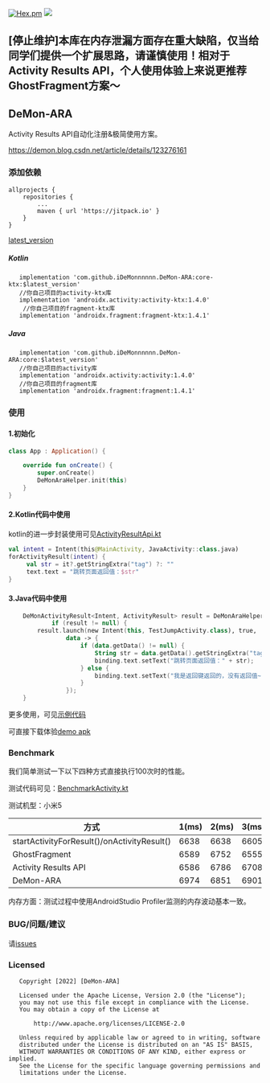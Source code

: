 [![Hex.pm](https://img.shields.io/badge/Jetpack-AndroidX-orange)]() [![](https://jitpack.io/v/iDeMonnnnnn/DeMon-ARA.svg)](https://jitpack.io/#iDeMonnnnnn/DeMon-ARA)

## [停止维护]本库在内存泄漏方面存在重大缺陷，仅当给同学们提供一个扩展思路，请谨慎使用！相对于Activity Results API，个人使用体验上来说更推荐GhostFragment方案～

## DeMon-ARA
Activity Results API自动化注册&极简使用方案。

<https://demon.blog.csdn.net/article/details/123276161>

### 添加依赖

```
allprojects {
	repositories {
		...
		maven { url 'https://jitpack.io' }
	}
}
```

[latest_version](https://github.com/iDeMonnnnnn/DeMon-ARA/releases)
##### Kotlin
```
   implementation 'com.github.iDeMonnnnnn.DeMon-ARA:core-ktx:$latest_version'
   //你自己项目的activity-ktx库
   implementation 'androidx.activity:activity-ktx:1.4.0'
    //你自己项目的fragment-ktx库
   implementation 'androidx.fragment:fragment-ktx:1.4.1'
````

##### Java
```
   implementation 'com.github.iDeMonnnnnn.DeMon-ARA:core:$latest_version'
   //你自己项目的activity库
   implementation 'androidx.activity:activity:1.4.0'
   //你自己项目的fragment库
   implementation 'androidx.fragment:fragment:1.4.1'
```

### 使用

#### 1.初始化

```kotlin
class App : Application() {

    override fun onCreate() {
        super.onCreate()
        DeMonAraHelper.init(this)
    }
}
```

#### 2.Kotlin代码中使用

kotlin的进一步封装使用可见[ActivityResultApi.kt](https://github.com/iDeMonnnnnn/DeMon-ARA/blob/main/core-ktx/src/main/java/com/demon/corektx/ActivityResultApi.kt)

```kotlin
val intent = Intent(this@MainActivity, JavaActivity::class.java)
forActivityResult(intent) {
     val str = it?.getStringExtra("tag") ?: ""
     text.text = "跳转页面返回值：$str"
}
```

#### 3.Java代码中使用

```kotlin
    DeMonActivityResult<Intent, ActivityResult> result = DeMonAraHelper.getActivityResult(JavaActivity.this);
            if (result != null) {
        result.launch(new Intent(this, TestJumpActivity.class), true,
                data -> {
                    if (data.getData() != null) {
                        String str = data.getData().getStringExtra("tag");
                        binding.text.setText("跳转页面返回值：" + str);
                    } else {
                        binding.text.setText("我是返回键返回的，没有返回值~");
                    }
                });
    }
```

更多使用，可见[示例代码](https://github.com/iDeMonnnnnn/DeMon-ARA/tree/main/app/src/main/java/com/demon/ara)

可直接下载体验[demo apk](https://github.com/iDeMonnnnnn/DeMon-ARA/raw/main/demo.apk)

### Benchmark

我们简单测试一下以下四种方式直接执行100次时的性能。

测试代码可见：[BenchmarkActivity.kt](https://github.com/iDeMonnnnnn/DeMon-ARA/blob/main/app/src/main/java/com/demon/ara/BenchmarkActivity.kt)

测试机型：小米5

|方式|1(ms)|2(ms)|3(ms)|4(ms)|5(ms)|
|--|--|--|--|--|--|
|startActivityForResult()/onActivityResult()|6638|6638|6605|6597|6687|
|GhostFragment|6589|6752|6555|6553|6572|
|Activity Results API|6586|6786|6708|6666|6604|
|DeMon-ARA|6974|6851|6901|6912|6839|

内存方面：测试过程中使用AndroidStudio Profiler监测的内存波动基本一致。

### BUG/问题/建议

请[issues](https://github.com/iDeMonnnnnn/DeMon-ARA/issues)

### Licensed

```
   Copyright [2022] [DeMon-ARA]

   Licensed under the Apache License, Version 2.0 (the "License");
   you may not use this file except in compliance with the License.
   You may obtain a copy of the License at

       http://www.apache.org/licenses/LICENSE-2.0

   Unless required by applicable law or agreed to in writing, software
   distributed under the License is distributed on an "AS IS" BASIS,
   WITHOUT WARRANTIES OR CONDITIONS OF ANY KIND, either express or implied.
   See the License for the specific language governing permissions and
   limitations under the License.
```
